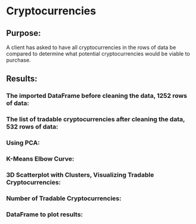 # Cryptocurrencies

## Purpose: 
A client has asked to have all cryptocurrencies in the rows of data be compared to determine what potential cryptocurrencies would be viable to purchase.

## Results:

### The imported DataFrame before cleaning the data, 1252 rows of data:   


### The list of tradable cryptocurrencies after cleaning the data, 532 rows of data:   


### Using PCA: 


### K-Means Elbow Curve:   


### 3D Scatterplot with Clusters, Visualizing Tradable Cryptocurrencies:      


### Number of Tradable Cryptocurrencies:    


### DataFrame to plot results:    


